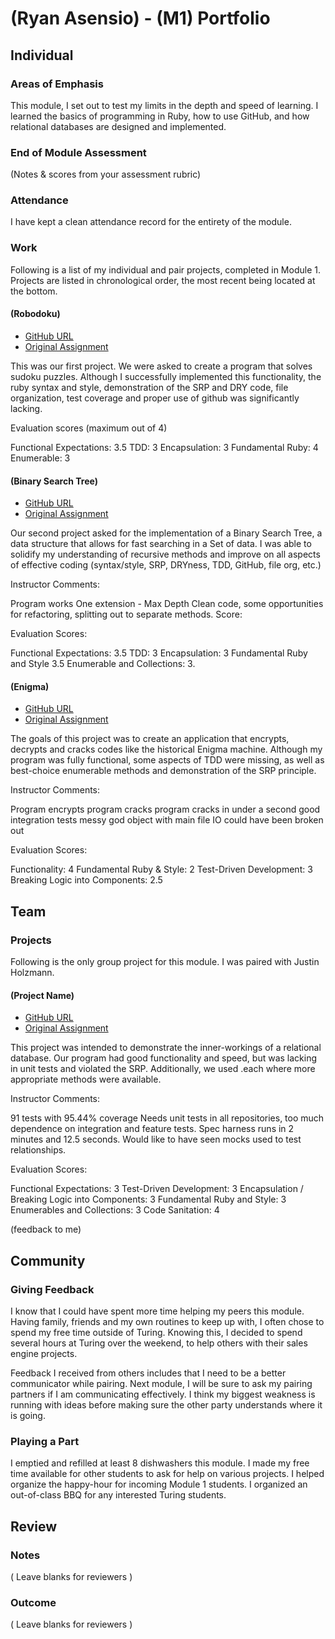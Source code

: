 # (Ryan Asensio) - (M1) Portfolio

## Individual

### Areas of Emphasis

This module, I set out to test my limits in the depth and speed of learning.
I learned the basics of programming in Ruby, how to use GitHub, and how
relational databases are designed and implemented.

### End of Module Assessment

(Notes & scores from your assessment rubric)

### Attendance

I have kept a clean attendance record for the entirety of the module.

### Work

Following is a list of my individual and pair projects, completed in Module 1.
Projects are listed in chronological order, the most recent being located at the
bottom.

#### (Robodoku)

* [GitHub URL](https://github.com/rasensio1/Robodoku.git)
* [Original Assignment](https://github.com/turingschool/challenges/blob/master/robodoku.markdown)

This was our first project. We were asked to create a program that solves
sudoku puzzles. Although I successfully implemented this functionality, the
ruby syntax and style, demonstration of the SRP and DRY code, file organization,
test coverage and proper use of github was significantly lacking.


Evaluation scores (maximum out of 4)

Functional Expectations: 3.5
TDD: 3
Encapsulation: 3
Fundamental Ruby: 4
Enumerable: 3

#### (Binary Search Tree)

* [GitHub URL](https://github.com/rasensio1/Binary_search_tree)
* [Original Assignment](https://github.com/turingschool/data_structures_and_algorithms/tree/master/binary_trees)

Our second project asked for the implementation of a Binary Search Tree, a data
structure that allows for fast searching in a Set of data. I was able to
solidify my understanding of recursive methods and improve on all aspects of
effective coding (syntax/style, SRP, DRYness, TDD, GitHub, file org, etc.)

Instructor Comments:

Program works
One extension - Max Depth
Clean code, some opportunities for refactoring, splitting out to separate methods.
Score:

Evaluation Scores:

Functional Expectations: 3.5
TDD: 3
Encapsulation: 3
Fundamental Ruby and Style 3.5
Enumerable and Collections: 3.

#### (Enigma)

* [GitHub URL](https://github.com/rasensio1/Enigma.git)
* [Original Assignment](http://tutorials.jumpstartlab.com/projects/enigma.html)

The goals of this project was to create an application that encrypts, decrypts
and cracks codes like the historical Enigma machine. Although my program was
fully functional, some aspects of TDD were missing, as well as best-choice
enumerable methods and demonstration of the SRP principle.

Instructor Comments:

Program encrypts
program cracks
program cracks in under a second
good integration tests
messy god object with main
file IO could have been broken out

Evaluation Scores:

Functionality: 4
Fundamental Ruby & Style: 2
Test-Driven Development: 3
Breaking Logic into Components: 2.5


## Team

### Projects

Following is the only group project for this module. I was paired with Justin
Holzmann.

#### (Project Name)

* [GitHub URL](https://github.com/philmphoenix/sales_engine_pivot.git)
* [Original Assignment](http://tutorials.jumpstartlab.com/projects/sales_engine.html)

This project was intended to demonstrate the inner-workings of a relational
database. Our program had good functionality and speed, but was lacking in unit
tests and violated the SRP. Additionally, we used .each where more
appropriate methods were available.

Instructor Comments:

91 tests with 95.44% coverage
Needs unit tests in all repositories, too much dependence on integration and feature tests.
Spec harness runs in 2 minutes and 12.5 seconds.
Would like to have seen mocks used to test relationships.

Evaluation Scores:

Functional Expectations: 3
Test-Driven Development: 3
Encapsulation / Breaking Logic into Components: 3
Fundamental Ruby and Style: 3
Enumerables and Collections: 3
Code Sanitation: 4

(feedback to me)

## Community

### Giving Feedback

I know that I could have spent more time helping my peers this module. Having
family, friends and my own routines to keep up with, I often chose to spend
my free time outside of Turing. Knowing this, I decided to spend several hours
at Turing over the weekend, to help others with their sales engine projects.

Feedback I received from others includes that I need to be a better communicator
while pairing. Next module, I will be sure to ask my pairing partners if I am
communicating effectively. I think my biggest weakness is running with ideas
before making sure the other party understands where it is going.

### Playing a Part

I emptied and refilled at least 8 dishwashers this module.
I made my free time available for other students to ask for help on various
projects.
I helped organize the happy-hour for incoming Module 1 students.
I organized an out-of-class BBQ for any interested Turing students.

## Review

### Notes

( Leave blanks for reviewers )

### Outcome

( Leave blanks for reviewers )
